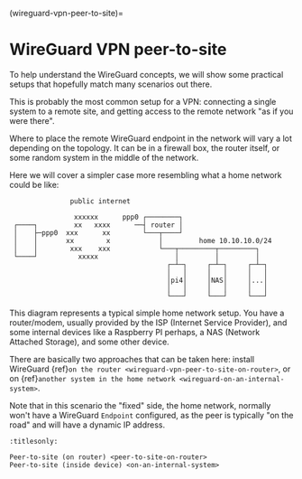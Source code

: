 (wireguard-vpn-peer-to-site)=
# WireGuard VPN peer-to-site


To help understand the WireGuard concepts, we will show some practical setups that hopefully match many scenarios out there.

This is probably the most common setup for a VPN: connecting a single system to a remote site, and getting access to the remote network "as if you were there".

Where to place the remote WireGuard endpoint in the network will vary a lot depending on the topology. It can be in a firewall box, the router itself, or some random system in the middle of the network.

Here we will cover a simpler case more resembling what a home network could be like:

```
               public internet
     
                xxxxxx      ppp0 ┌────────┐
 ┌────┐         xx   xxxx      ──┤ router │
 │    ├─ppp0  xxx      xx        └───┬────┘
 │    │       xx        x            │         home 10.10.10.0/24
 │    │        xxx    xxx            └───┬─────────┬─────────┐
 └────┘          xxxxx                   │         │         │
                                       ┌─┴─┐     ┌─┴─┐     ┌─┴─┐
                                       │   │     │   │     │   │
                                       │pi4│     │NAS│     │...│
                                       │   │     │   │     │   │
                                       └───┘     └───┘     └───┘
```


This diagram represents a typical simple home network setup. You have a router/modem, usually provided by the ISP (Internet Service Provider), and some internal devices like a Raspberry PI perhaps, a NAS (Network Attached Storage), and some other device.

There are basically two approaches that can be taken here: install WireGuard {ref}`on the router <wireguard-vpn-peer-to-site-on-router>`, or on {ref}`another system in the home network <wireguard-on-an-internal-system>`.

Note that in this scenario the "fixed" side, the home network, normally won't have a WireGuard `Endpoint` configured, as the peer is typically "on the road" and will have a dynamic IP address.

```{toctree}
:titlesonly:

Peer-to-site (on router) <peer-to-site-on-router>
Peer-to-site (inside device) <on-an-internal-system>
```
